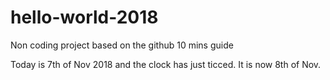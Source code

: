 # hello-world-2018
Non coding project based on the github 10 mins guide

Today is 7th of Nov 2018 and the clock has just ticced. It is now 8th of Nov.

